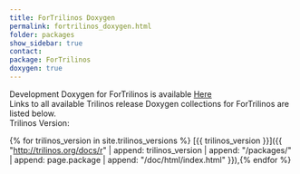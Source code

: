 ```yaml
---
title: ForTrilinos Doxygen
permalink: fortrilinos_doxygen.html
folder: packages
show_sidebar: true
contact: 
package: ForTrilinos
doxygen: true
---
```


Development Doxygen for ForTrilinos is available [Here](http://trilinos.org/docs/dev/packages/ForTrilinos/doc/html/index.html)  
Links to all available Trilinos release Doxygen collections for ForTrilinos are listed below.  
Trilinos Version:

{% for trilinos_version in site.trilinos_versions %}
[{{ trilinos_version }}]({{ "http://trilinos.org/docs/r" | append: trilinos_version | append: "/packages/" | append: page.package | append: "/doc/html/index.html" }}),{% endfor %}
